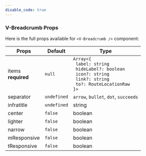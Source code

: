 ```yaml
---
disable_code: true
---
```


### V-Breadcrumb Props

Here is the full props available for `<V-Breadcrumb />` component:

| Props                  | Default                                       | Type                                                                                                                                                                    |
| ---------------------- | --------------------------------------------- | ----------------------------------------------------------------------------------------------------------------------------------------------------------------------- |
| items<br/>**required** | <span class="is-null">`null`</span>           | <span class="is-array">`Array<{`<br/>` label: string`<br/>` hideLabel?: boolean`<br/>` icon?: string`<br/>` link?: string`<br/>` to?: RouteLocationRaw`<br/>`}>`</span> |
| separator              | <span class="is-undefined">`undefined`</span> | `arrow`, `bullet`, `dot`, `succeeds`                                                                                                                                    |
| infratitle             | <span class="is-undefined">`undefined`</span> | string                                                                                                                                                                  |
| center                 | <span class="is-boolean">`false`</span>       | boolean                                                                                                                                                                 |
| lighter                | <span class="is-boolean">`false`</span>       | boolean                                                                                                                                                                 |
| narrow                 | <span class="is-boolean">`false`</span>       | boolean                                                                                                                                                                 |
| mResponsive            | <span class="is-boolean">`false`</span>       | boolean                                                                                                                                                                 |
| tResponsive            | <span class="is-boolean">`false`</span>       | boolean                                                                                                                                                                 |
